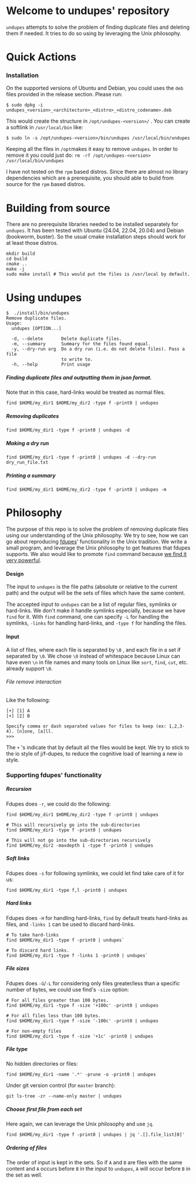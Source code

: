 # Welcome to undupes' repository

`undupes` attempts to solve the problem of finding duplicate files and deleting them if needed.  It tries to do so using by leveraging the Unix philosophy.

# Quick Actions

### Installation

On the supported versions of Ubuntu and Debian, you could uses the `deb` files provided in the release section.  Please run:

```
$ sudo dpkg -i undupes_<version>_<architecture>_<distro>_<distro_codename>.deb
```

This would create the structure in `/opt/undupes-<version>/` . You can create a softlink in `/usr/local/bin` like:

```
$ sudo ln -s /opt/undupes-<version>/bin/undupes /usr/local/bin/undupes
```

Keeping all the files in `/opt`makes it easy to remove `undupes`.  In order to remove it you could just do: `rm -rf /opt/undupes-<version> /usr/local/bin/undupes` 

I have not tested on the `rpm` based distros. Since there are almost no library dependencies which are a prerequisite, you should able to build from source for the `rpm` based distros.

# Building from source

There are no prerequisite libraries needed to be installed separately for `undupes`. It has been tested with Ubuntu (24.04, 22.04, 20.04) and Debian (bookworm, buster). So the usual cmake installation steps should work for at least those distros.

```
mkdir build
cd build
cmake ..
make -j
sudo make install # This would put the files is /usr/local by default.
```



# Using undupes

```
$  ./install/bin/undupes
Remove duplicate files.
Usage:
  undupes [OPTION...]

  -d, --delete       Delete duplicate files.
  -m, --summary      Summary for the files found equal.
  -y, --dry-run arg  Do a dry run (i.e. do not delete files). Pass a file
                     to write to.
  -h, --help         Print usage

```

##### Finding duplicate files and outputting them in json format.

Note that in this case, hard-links would be treated as normal files.

```
find $HOME/my_dir1 $HOME/my_dir2 -type f -print0 | undupes
```

##### Removing duplicates

```
find $HOME/my_dir1 -type f -print0 | undupes -d
```

##### Making a dry run

```
find $HOME/my_dir1 -type f -print0 | undupes -d --dry-run dry_run_file.txt
```

##### Printing a summary

```
find $HOME/my_dir1 $HOME/my_dir2 -type f -print0 | undupes -m
```

# Philosophy

The purpose of this repo is to solve the problem of removing duplicate files using our understanding of the Unix philosophy.  We try to see, how we can go about reproducing [fdupes](https://github.com/adrianlopezroche/fdupes)' functionality in the Unix tradition.  We write a small program, and leverage the Unix philosophy to get features that fdupes supports.   We also would like to promote `find` command because [we find it very powerful](https://www.man7.org/linux/man-pages/man1/find.1.html).

#### Design

The input to `undupes` is the file paths (absolute or relative to the current path) and the output will be the sets of files which have the same content. 

The accepted input to `undupes` can be a list of regular files, symlinks or hard-links. We don't make it handle symlinks especially,  because we have `find` for it.  With `find` command, one can specify `-L` for handling the symlinks, `-links` for handling hard-links, and `-type f` for handling the files. 

#### Input

A list of  files, where each file is separated by `\0` , and each file in a set if separated by `\0`.  We chose `\0` instead of whitespace because Linux can have even `\n` in file names and many tools on Linux like `sort`, `find`, `cut`, etc. already support `\0`.

###### File remove interaction

Like the following:

```
[+] [1] A
[+] [2] B

Specify comma or dash separated values for files to keep (ex: 1,2,3-4). [n]one, [a]ll.
>>>
```

The `+` 's indicate that by default all the files would be kept.  We try to stick to the io style of j/f-dupes, to reduce the cognitive load of learning a new io style.

### Supporting fdupes' functionality

##### Recursion

Fdupes does `-r`, we could do the following:

`find $HOME/my_dir1 $HOME/my_dir2 -type f -print0 | undupes`

```
# This will recursively go into the sub-directories
find $HOME/my_dir1 -type f -print0 | undupes

# This will not go into the sub-directories recursively
find $HOME/my_dir2 -maxdepth 1 -type f -print0 | undupes
```

##### Soft links

Fdupes does `-s` for following symlinks, we could let find take care of it for us:

`find $HOME/my_dir1 -type f,l -print0 | undupes`

##### Hard links

Fdupes does `-H` for handling hard-links, `find` by default treats hard-links as files, and `-links 1` can be used to discard hard-links.

```
# To take hard-links
find $HOME/my_dir1 -type f -print0 | undupes`

# To discard hard links.
find $HOME/my_dir1 -type f -links 1 -print0 | undupes`
```

##### File sizes

Fdupes does `-G`/`-L` for considering only files greater/less than a specific number of bytes, we could use find's `-size` option:

```
# For all files greater than 100 bytes.
find $HOME/my_dir1 -type f -size '+100c' -print0 | undupes

# For all files less than 100 bytes.
find $HOME/my_dir1 -type f -size '-100c' -print0 | undupes

# For non-empty files
find $HOME/my_dir1 -type f -size '+1c' -print0 | undupes
```

##### File type

No hidden directories or files:

```
find $HOME/my_dir1 -name '.*' -prune -o -print0 | undupes
```

Under git version control (for `master` branch):

```
git ls-tree -zr --name-only master | undupes
```

##### Choose first file from each set

Here again, we can leverage the Unix philosophy and use `jq`.

```
find $HOME/my_dir1 -type f -print0 | undupes | jq '.[].file_list[0]'
```

##### Ordering of files

The order of input is kept in the sets.  So if `A` and `B` are files with the same content and `A` occurs before `B` in the input to `undupes`, `A` will occur before `B` in the set as well.  
